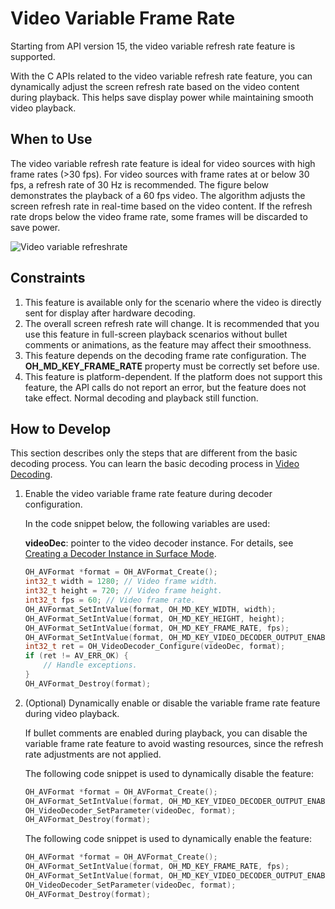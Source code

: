 # Video Variable Frame Rate

<!--Kit: AVCodec Kit-->
<!--Subsystem: Multimedia-->
<!--Owner: @tianjian97861-->
<!--Designer: @dpy2650--->
<!--Tester: @cyakee-->
<!--Adviser: @zengyawen-->

Starting from API version 15, the video variable refresh rate feature is supported.

With the C APIs related to the video variable refresh rate feature, you can dynamically adjust the screen refresh rate based on the video content during playback. This helps save display power while maintaining smooth video playback.

## When to Use

The video variable refresh rate feature is ideal for video sources with high frame rates (>30 fps). For video sources with frame rates at or below 30 fps, a refresh rate of 30 Hz is recommended. The figure below demonstrates the playback of a 60 fps video. The algorithm adjusts the screen refresh rate in real-time based on the video content. If the refresh rate drops below the video frame rate, some frames will be discarded to save power.

![Video variable refreshrate](figures/video-variable-refreshrate.png)

## Constraints

1. This feature is available only for the scenario where the video is directly sent for display after hardware decoding.
2. The overall screen refresh rate will change. It is recommended that you use this feature in full-screen playback scenarios without bullet comments or animations, as the feature may affect their smoothness.
3. This feature depends on the decoding frame rate configuration. The **OH_MD_KEY_FRAME_RATE** property must be correctly set before use.
4. This feature is platform-dependent. If the platform does not support this feature, the API calls do not report an error, but the feature does not take effect. Normal decoding and playback still function.

## How to Develop

This section describes only the steps that are different from the basic decoding process. You can learn the basic decoding process in [Video Decoding](video-decoding.md).

1. Enable the video variable frame rate feature during decoder configuration.
   
   In the code snippet below, the following variables are used:
   
   **videoDec**: pointer to the video decoder instance. For details, see [Creating a Decoder Instance in Surface Mode](video-decoding.md#surface-mode).

    ```cpp
    OH_AVFormat *format = OH_AVFormat_Create();
    int32_t width = 1280; // Video frame width.
    int32_t height = 720; // Video frame height.
    int32_t fps = 60; // Video frame rate.
    OH_AVFormat_SetIntValue(format, OH_MD_KEY_WIDTH, width);
    OH_AVFormat_SetIntValue(format, OH_MD_KEY_HEIGHT, height);
    OH_AVFormat_SetIntValue(format, OH_MD_KEY_FRAME_RATE, fps);
    OH_AVFormat_SetIntValue(format, OH_MD_KEY_VIDEO_DECODER_OUTPUT_ENABLE_VRR, 1);
    int32_t ret = OH_VideoDecoder_Configure(videoDec, format);
    if (ret != AV_ERR_OK) {
        // Handle exceptions.
    }
    OH_AVFormat_Destroy(format);
    ```

2. (Optional) Dynamically enable or disable the variable frame rate feature during video playback.

    If bullet comments are enabled during playback, you can disable the variable frame rate feature to avoid wasting resources, since the refresh rate adjustments are not applied.
    
    The following code snippet is used to dynamically disable the feature:

    ```cpp
    OH_AVFormat *format = OH_AVFormat_Create();
    OH_AVFormat_SetIntValue(format, OH_MD_KEY_VIDEO_DECODER_OUTPUT_ENABLE_VRR, 0);
    OH_VideoDecoder_SetParameter(videoDec, format);
    OH_AVFormat_Destroy(format);
    ```

    The following code snippet is used to dynamically enable the feature:

    ```cpp
    OH_AVFormat *format = OH_AVFormat_Create();
    OH_AVFormat_SetIntValue(format, OH_MD_KEY_FRAME_RATE, fps);
    OH_AVFormat_SetIntValue(format, OH_MD_KEY_VIDEO_DECODER_OUTPUT_ENABLE_VRR, 1);
    OH_VideoDecoder_SetParameter(videoDec, format);
    OH_AVFormat_Destroy(format);
    ```
